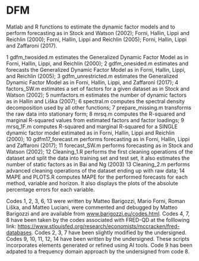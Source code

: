 # DFM
Matlab and R functions to estimate the dynamic factor models and to perform forecasting as in Stock and Watson (2002); Forni, Hallin, Lippi and Reichlin (2000); Forni, Hallin, Lippi and Reichlin (2005); Forni, Hallin, Lippi and Zaffaroni (2017).

1 gdfm_twosided.m estimates the Generalized Dynamic Factor Model as in Forni, Hallin, Lippi, and Reichlin (2000);
2 gdfm_onesided.m estimates and forecasts the Generalized Dynamic Factor Model as in Forni, Hallin, Lippi, and Reichlin (2005); 
3 gdfm_unrestricted.m estimates the Generalized Dynamic Factor Model as in Forni, Hallin, Lippi, and Zaffaroni (2017);
4 factors_SW.m estimates a set of factors for a given dataset as in Stock and Watson (2002);
5 numfactors.m estimates the number of dynamic factors as in Hallin and Liška (2007);
6 spectral.m computes the spectral density decomposition used by all other functions;
7 prepare_missing.m  transforms the raw data into stationary form;
8 mrsq.m  computes the R-squared and marginal R-squared values from estimated factors and factor loadings;
9 mrsq_1F.m computes R-squared and marginal R-squared for a SINGLE dynamic factor model estimated as in Forni, Hallin, Lippi and Reichlin (2000);
10 gdfm17_forecast.m performs forecasting as in Forni, Hallin, Lippi and Zaffaroni (2017);
11 forecast_SW.m  performs forecasting as in Stock and Watson (2002);
12 Cleaning_1.R performs the first cleaning operations of the dataset and split the data into training set and test set, it also estimates the number of static factors as in Bai and Ng (2003)
13 Cleaning_2.m performs advanced cleaning operations of the dataset ending up with raw data;
14 MAPE and PLOTS.R computes MAPE for the performed forecasts for each method, variable and horizon. It also displays the plots of the absolute percentage errors for each variable. 

Codes 1, 2, 3, 6, 13 were written by Matteo Barigozzi, Mario Forni, Roman Liška, and Matteo Luciani, were commented and debugged by Matteo Barigozzi and are available from www.barigozzi.eu/codes.html.
Codes 4, 7, 8 have been taken by the codes associated with FRED-QD at the folllowing link: https://www.stlouisfed.org/research/economists/mccracken/fred-databases.
Codes 2, 3, 7 have been slightly modified by the undersigned. 
Codes 9, 10, 11, 12, 14 have been written by the undersigned. These scripts incorporates elements generated or refined using AI tools.
Code 9 has been adpated to a frequency domain approach by the undersigned from code 8.
